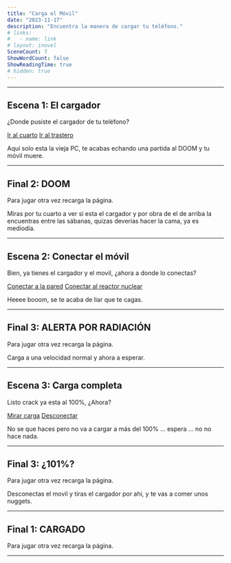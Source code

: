 ```yaml
---
title: "Carga el Móvil"
date: "2023-11-17"
description: "Encuentra la manera de cargar tu teléfono."
# links:
#   - name: link
# layout: inovel
SceneCount: 7
ShowWordCount: false
ShowReadingTime: true
# hidden: true
---
```


---

<div class="inovel-story" id="e0">
  <h2>Escena 1: El cargador</h2>
  <p>¿Donde pusiste el cargador de tu teléfono?</p>
  <div id="options">
    <a class="button" href="#e1" rel="noopener"><span class="button-inner">Ir al cuarto</span></a>
    <a class="button" href="#e0f" rel="noopener"><span class="button-inner">Ir al trastero</span></a>
  </div>
</div>

<div class="inovel-story" id="e0f">
  <p>Aquí solo esta la vieja PC, te acabas echando una partida al DOOM y tu móvil muere.</p><hr>
  <h2>Final 2: DOOM</h2>
  <p>Para jugar otra vez recarga la página.</p>
</div>

<div class="inovel-story" id="e1">
  <p>Miras por tu cuarto a ver si esta el cargador y por obra de el de arriba la encuentras entre las sábanas, quizas deverias hacer la cama, ya es mediodía.</p><hr>
  <h2>Escena 2: Conectar el móvil</h2>
  <p>Bien, ya tienes el cargador y el movil, ¿ahora a donde lo conectas?</p>
  <div id="options">
  <a class="button" href="#e2" rel="noopener"><span class="button-inner">Conectar a la pared</span></a>
  <a class="button" href="#e1f" rel="noopener"><span class="button-inner">Conectar al reactor nuclear</span></a>
  </div>
</div>

<div class="inovel-story" id="e1f">
  <p>Heeee booom, se te acaba de liar que te cagas.</p><hr>
  <h2>Final 3: ALERTA POR RADIACIÓN</h2>
  <p>Para jugar otra vez recarga la página.</p>
</div>

<div class="inovel-story" id="e2">
  <p>Carga a una velocidad normal y ahora a esperar.</p><hr>
  <h2>Escena 3: Carga completa</h2>
  <p>Listo crack ya esta al 100%, ¿Ahora?</p>
  <div id="options">
  <a class="button" href="#e3" rel="noopener"><span class="button-inner">Mirar carga</span></a>
  <a class="button" href="#e2f" rel="noopener"><span class="button-inner">Desconectar</span></a>
  </div>
</div>

<div class="inovel-story" id="e2f">
  <p>No se que haces pero no va a cargar a más del 100% ... espera ... no no hace nada.</p><hr>
  <h2>Final 3: ¿101%?</h2>
  <p>Para jugar otra vez recarga la página.</p>
</div>

<div class="inovel-story" id="e3">
  <p>Desconectas el movil y tiras el cargador por ahi, y te vas a comer unos nuggets.</p><hr>
  <h2>Final 1: CARGADO</h2>
  <p>Para jugar otra vez recarga la página.</p>
</div>

---

